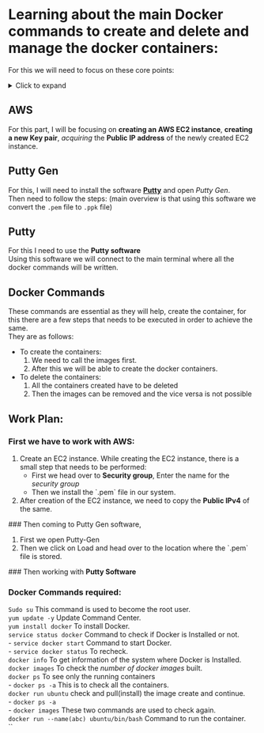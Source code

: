# Learning about the main Docker commands to create and delete and manage the docker containers:  
For this we will need to focus on these core points:  
<details>
  <summary>Click to expand</summary>
<ul>
  <li><a href="#AWS">AWS</a></li>
  <li><a href="#Putty-Gen">Putty Gen</a></li>
  <li><a href="#Putty">Putty</a></li>  
  <li><a href="#Docker-Commands">Docker Commands</a></li>  
  <li><a href="#Work-Plan">Work Plan</a></li>
</ul>
</details>  

## AWS  
For this part, I will be focusing on <b>creating an AWS EC2 instance</b>, <b>creating a new Key pair</b>, <i>acquiring</i> the <b>Public IP address</b> of the newly created EC2 instance.  


## Putty Gen  
For this, I will need to install the software <b>[Putty](https://putty.org/)</b> and open <i>Putty Gen</i>.    
Then need to follow the steps:  (main overview is that using this software we convert the `.pem` file to `.ppk` file)  


## Putty  
For this I need to use the <b>Putty software</b>  
Using this software we will connect to the main terminal where all the docker commands will be written.  


## Docker Commands  
These commands are essential as they will help, create the container, for this there are a few steps that needs to be executed in order to achieve the same.  
They are as follows:  
<ul>
    <li>
      To create the containers: 
      <ol>
          <li>We need to call the images first.</li>
          <li>After this we will be able to create the docker containers.</li>      
      </ol>
    </li>
    <li>
      To delete the containers: 
      <ol>
        <li>All the containers created have to be deleted</li>
        <li>Then the images can be removed and the vice versa is not possible</li>
      </ol>
    </li>
</ul>    


## Work Plan:  
### First we have to work with AWS:  
<ol>
  <li>
    Create an EC2 instance.  
      While creating the EC2 instance, there is a small step that needs to be performed:   
      <ul>
        <li>First we head over to <b>Security group</b>, Enter the name for the <i>security group</i></li>
        <li>Then we install the `.pem` file in our system.</li>  
      </ul>
  </li>
  <li>After creation of the EC2 instance, we need to copy the <b>Public IPv4</b> of the same.</li>  
</ol>  
### Then coming to Putty Gen software,  
<ol>
  <li>First we open Putty-Gen</li>
  <li>Then we click on Load and head over to the location where the `.pem` file is stored.</li>  
  <!--I will add all the steps later on after this.-->
</ol>
### Then working with <b>Putty Software</b>  
  <!--I shall add this in this later on moving on to the Docker commands.-->   


### Docker Commands required:  
`Sudo su` This command is used to become the root user.  
`yum update -y`  Update Command Center.  
`yum install docker` To install Docker.  
`service status docker` Command to check if Docker is Installed or not.  
    - `service docker start` Command to start Docker.  
    - `service docker status` To recheck.  
`docker info` To get information of the system where Docker is Installed.  
`docker images` To check the <i>number of docker images</i> built.  
`docker ps` To see only the running containers  
    - `docker ps -a` This is to check all the containers.  
`docker run ubuntu` check and pull(install) the image create and continue.  
    - `docker ps -a`  
    - `docker images` These two commands are used to check again.  
`docker run --name(abc) ubuntu/bin/bash`  Command to run the container.  
``
